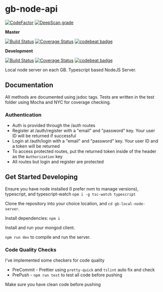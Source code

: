 # gb-node-api

[![CodeFactor](https://www.codefactor.io/repository/github/garbagebytes/gb-node-api/badge)](https://www.codefactor.io/repository/github/garbagebytes/gb-node-api)
[![DeepScan grade](https://deepscan.io/api/teams/6561/projects/8572/branches/105540/badge/grade.svg)](https://deepscan.io/dashboard#view=project&tid=6561&pid=8572&bid=105540)

**Master**

[![Build Status](https://travis-ci.org/GarbageBytes/gb-node-api.svg?branch=master)](https://travis-ci.org/GarbageBytes/gb-node-api)
[![Coverage Status](https://coveralls.io/repos/github/GarbageBytes/gb-node-api/badge.svg?branch=master)](https://coveralls.io/github/GarbageBytes/gb-node-api?branch=master)
[![codebeat badge](https://codebeat.co/badges/b5eb3416-def9-464e-a651-f70dd122e76f)](https://codebeat.co/projects/github-com-garbagebytes-gb-node-api-master)

**Development**

[![Build Status](https://travis-ci.org/GarbageBytes/gb-node-api.svg?branch=development)](https://travis-ci.org/GarbageBytes/gb-node-api)
[![Coverage Status](https://coveralls.io/repos/github/GarbageBytes/gb-node-api/badge.svg?branch=development)](https://coveralls.io/github/GarbageBytes/gb-node-api?branch=development)
[![codebeat badge](https://codebeat.co/badges/49d9c564-c987-4772-af8e-b59e152b244d)](https://codebeat.co/projects/github-com-garbagebytes-gb-node-api-development)

Local node server on each GB. Typescript based NodeJS Server.

## Documentation

All methods are documented using jsdoc tags. Tests are written in the test folder using Mocha and NYC for coverage checking.

### Authentication

- Auth is provided through the /auth routes
- Register at /auth/register with a "email" and "password" key. Your user ID will be returned if successful
- Login at /auth/login with a "email" and "password" key. Your user ID and a token will be returned
- To access protected routes, put the returned token inside of the header as the `Authorization` key
- All routes but login and register are protected

## Get Started Developing

Ensure you have node installed (I prefer nvm to manage versions), typescript, and typescript-watch `npm i -g tsc-watch typescript`

Clone the repository into your choice location, and `cd gb-local-node-server`.

Install dependencies: `npm i`

Install and run your mongod client.

`npm run dev` to compile and run the server.

### Code Quality Checks

I've implemented some checkers for code quality

- PreCommit - Prettier using `pretty-quick` and `tslint` auto fix and check
- PrePush - `npm run test` to test all code before pushing

Make sure you have clean code before pushing
